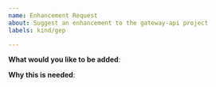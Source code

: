 ```yaml
---
name: Enhancement Request
about: Suggest an enhancement to the gateway-api project
labels: kind/gep

---
```

<!-- Please only use this template for submitting enhancement requests -->

<!--
WARNING: depending on the scope of the enhancement you may be asked to use the
GEP process to build consensus around a proposed change. Please carefully read
through the GEP overview and include a link to the prerequisite GEP discussion
when submitting this issue:
https://gateway-api.sigs.k8s.io/geps/overview/
-->

**What would you like to be added**:

**Why this is needed**:

